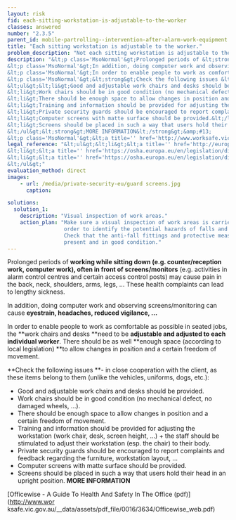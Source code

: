 ```yaml
---
layout: risk
fid: each-sitting-workstation-is-adjustable-to-the-worker
classes: answered
number: "2.3.5"
parent_id: mobile-partrolling--intervention-after-alarm-work-equipment
title: "Each sitting workstation is adjustable to the worker."
problem_description: "Not each sitting workstation is adjustable to the worker."
description: "&lt;p class='MsoNormal'&gt;Prolonged periods of &lt;strong&gt;working while sitting down &lt;/strong&gt;(e.g. counter/reception work, computer work)&lt;strong&gt;, &lt;/strong&gt;often&lt;strong&gt; in front of screens/monitors&lt;/strong&gt; (e.g. activities in alarm control centres and certain access control posts) may cause pain in the back, neck, shoulders, arms, legs, ... These health complaints can lead to lengthy sickness.&lt;/p&gt;&amp;#13;
&lt;p class='MsoNormal'&gt;In addition, doing computer work and observing screens/monitoring can cause &lt;strong&gt;eyestrain, headaches, reduced vigilance, ...&lt;/strong&gt;&lt;/p&gt;&amp;#13;
&lt;p class='MsoNormal'&gt;In order to enable people to work as comfortable as possible in seated jobs, the &lt;strong&gt;work chairs and desks &lt;/strong&gt;need to be &lt;strong&gt;adjustable and adjusted to each individual worker&lt;/strong&gt;. There should be as well &lt;strong&gt;enough space (according to local legislation) &lt;/strong&gt;to allow changes in position and a certain freedom of movement.&lt;/p&gt;&amp;#13;
&lt;p class='MsoNormal'&gt;&lt;strong&gt;Check the following issues &lt;/strong&gt;- in close cooperation with the client, as these items belong to them (unlike the vehicles, uniforms, dogs, etc.):&lt;/p&gt;&amp;#13;
&lt;ul&gt;&lt;li&gt;Good and adjustable work chairs and desks should be provided.&lt;/li&gt;&amp;#13;
&lt;li&gt;Work chairs should be in good condition (no mechanical defect, no damaged wheels, ...).&lt;/li&gt;&amp;#13;
&lt;li&gt;There should be enough space to allow changes in position and a certain freedom of movement.&lt;/li&gt;&amp;#13;
&lt;li&gt;Training and information should be provided for adjusting the workstation (work chair, desk, screen height, ...) + the staff should be stimulated to adjust their workstation (esp. the chair) to their body.&lt;/li&gt;&amp;#13;
&lt;li&gt;Private security guards should be encouraged to report complaints and feedback regarding the furniture, workstation layout, ...&lt;/li&gt;&amp;#13;
&lt;li&gt;Computer screens with matte surface should be provided.&lt;/li&gt;&amp;#13;
&lt;li&gt;Screens should be placed in such a way that users hold their head in an upright position.&lt;/li&gt;&amp;#13;
&lt;/ul&gt;&lt;strong&gt;MORE INFORMATION&lt;/strong&gt;&amp;#13;
&lt;p class='MsoNormal'&gt;&lt;a title='' href='http://www.worksafe.vic.gov.au/__data/assets/pdf_file/0016/3634/Officewise_web.pdf' rel='nofollow' target='_blank'&gt;Officewise - A Guide To Health And Safety In The Office (pdf)&lt;/a&gt;&lt;/p&gt;"
legal_reference: "&lt;ul&gt;&lt;li&gt;&lt;a title='' href='http://europa.eu/legislation_summaries/employment_and_social_policy/health_hygiene_safety_at_work/c11113_en.htm' rel='nofollow' target='_blank'&gt;89/391/CEE Implementing measures to improve the health and safety of workers (framework directive).&lt;/a&gt;&lt;/li&gt;&amp;#13;
&lt;li&gt;&lt;a title='' href='https://osha.europa.eu/en/legislation/directives/provisions-on-workload-ergonomical-and-psychosocial-risks/osh-directives/5' rel='nofollow' target='_blank'&gt;90/270/EEC Directive on the minimum safety and health requirements for work with display screen equipment&lt;/a&gt;&lt;/li&gt;&amp;#13;
&lt;li&gt;&lt;a title='' href='https://osha.europa.eu/en/legislation/directives/workplaces-equipment-signs-personal-protective-equipment/osh-directives/3' rel='nofollow' target='_blank'&gt;2009/104/EC Directive on the minimum safety and health requirements for the use of work equipment.&lt;/a&gt;&lt;/li&gt;&amp;#13;
&lt;/ul&gt;"
evaluation_method: direct
images:
    - url: /media/private-security-eu/guard screens.jpg
      caption: 

solutions:
  solution_1:
    description: "Visual inspection of work areas."
    action_plan: "Make sure a visual inspection of work areas is carried out in
                  order to identify the potential hazards of falls and slips.
                  Check that the anti-fall fittings and protective measures are
                  present and in good condition."
---
```

Prolonged periods of **working while sitting down **(e.g. counter/reception
work, computer work)**, **often** in front of screens/monitors** (e.g.
activities in alarm control centres and certain access control posts) may
cause pain in the back, neck, shoulders, arms, legs, ... These health
complaints can lead to lengthy sickness.

In addition, doing computer work and observing screens/monitoring can cause
**eyestrain, headaches, reduced vigilance, ...**

In order to enable people to work as comfortable as possible in seated jobs,
the **work chairs and desks **need to be **adjustable and adjusted to each
individual worker**. There should be as well **enough space (according to
local legislation) **to allow changes in position and a certain freedom of
movement.

**Check the following issues **\- in close cooperation with the client, as these items belong to them (unlike the vehicles, uniforms, dogs, etc.):

  * Good and adjustable work chairs and desks should be provided.
  * Work chairs should be in good condition (no mechanical defect, no damaged wheels, ...).
  * There should be enough space to allow changes in position and a certain freedom of movement.
  * Training and information should be provided for adjusting the workstation (work chair, desk, screen height, ...) + the staff should be stimulated to adjust their workstation (esp. the chair) to their body.
  * Private security guards should be encouraged to report complaints and feedback regarding the furniture, workstation layout, ...
  * Computer screens with matte surface should be provided.
  * Screens should be placed in such a way that users hold their head in an upright position.
**MORE INFORMATION**

[Officewise - A Guide To Health And Safety In The Office (pdf)](http://www.wor
ksafe.vic.gov.au/__data/assets/pdf_file/0016/3634/Officewise_web.pdf)


